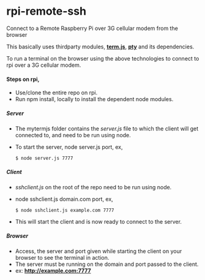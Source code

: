 # rpi-remote-ssh
Connect to a Remote Raspberry Pi over 3G cellular modem from the browser

This basically uses thirdparty modules, **[term.js](https://github.com/chjj/term.js/)**, **[pty](https://github.com/chjj/pty.js/)** and its dependencies.

To run a terminal on the browser using the above technologies to connect to rpi over a 3G cellular modem.

#### Steps on rpi,

  * Use/clone the entire repo on rpi.
  *	Run npm install, locally to install the dependent node modules.

##### Server
  *	The mytermjs folder contains the *server.js* file to which the client will get connected to, and need to be run
    using node.
  * To start the server, node server.js port, ex,

    ```$ node server.js 7777```


##### Client
  * *sshclient.js* on the root of the repo need to be run using node.
  * node sshclient.js domain.com port, ex,
  
	```$ node sshclient.js example.com 7777```
  * This will start the client and is now ready to connect to the server.

##### Browser
  * Access, the server and port given while starting the client on your browser to see the terminal in action.
  * The server must be running on the domain and port passed to the client.
  * ex: **http://example.com:7777**

